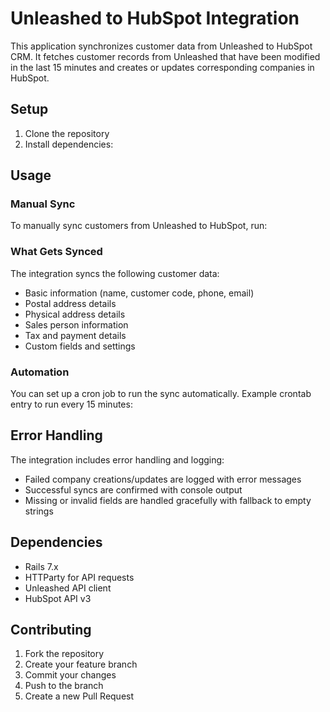 # Unleashed to HubSpot Integration

This application synchronizes customer data from Unleashed to HubSpot CRM. It fetches customer records from Unleashed that have been modified in the last 15 minutes and creates or updates corresponding companies in HubSpot.

## Setup

1. Clone the repository
2. Install dependencies:

## Usage

### Manual Sync

To manually sync customers from Unleashed to HubSpot, run:

### What Gets Synced

The integration syncs the following customer data:
- Basic information (name, customer code, phone, email)
- Postal address details
- Physical address details
- Sales person information
- Tax and payment details
- Custom fields and settings

### Automation

You can set up a cron job to run the sync automatically. Example crontab entry to run every 15 minutes:

## Error Handling

The integration includes error handling and logging:
- Failed company creations/updates are logged with error messages
- Successful syncs are confirmed with console output
- Missing or invalid fields are handled gracefully with fallback to empty strings

## Dependencies

- Rails 7.x
- HTTParty for API requests
- Unleashed API client
- HubSpot API v3

## Contributing

1. Fork the repository
2. Create your feature branch
3. Commit your changes
4. Push to the branch
5. Create a new Pull Request
